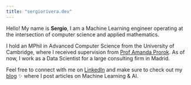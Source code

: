 ```yaml
---
title: "sergiorivera.dev"
---
```


Hello! My name is <strong>Sergio</strong>, I am a Machine Learning engineer operating at the intersection of computer science and applied mathematics.

I hold an MPhil in Advanced Computer Science from the University of Cambridge, where I received supervision from [Prof Amanda Prorok](https://www.cst.cam.ac.uk/people/asp45). As of now, I work as a Data Scientist for a large consulting firm in Madrid.

Feel free to connect with me on [LinkedIn](https://www.linkedin.com/in/sergioriveralopez/) and make sure to check out my [blog](/blog) ✨ where I post articles on Machine Learning & AI.
